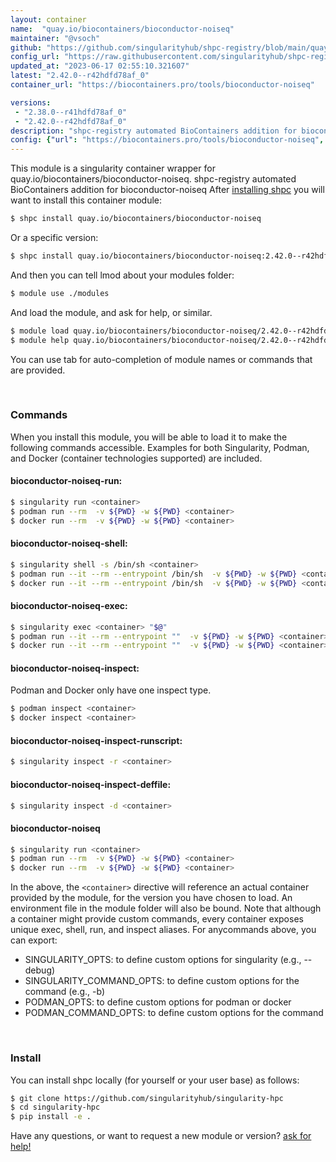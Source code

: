 ```yaml
---
layout: container
name:  "quay.io/biocontainers/bioconductor-noiseq"
maintainer: "@vsoch"
github: "https://github.com/singularityhub/shpc-registry/blob/main/quay.io/biocontainers/bioconductor-noiseq/container.yaml"
config_url: "https://raw.githubusercontent.com/singularityhub/shpc-registry/main/quay.io/biocontainers/bioconductor-noiseq/container.yaml"
updated_at: "2023-06-17 02:55:10.321607"
latest: "2.42.0--r42hdfd78af_0"
container_url: "https://biocontainers.pro/tools/bioconductor-noiseq"

versions:
 - "2.38.0--r41hdfd78af_0"
 - "2.42.0--r42hdfd78af_0"
description: "shpc-registry automated BioContainers addition for bioconductor-noiseq"
config: {"url": "https://biocontainers.pro/tools/bioconductor-noiseq", "maintainer": "@vsoch", "description": "shpc-registry automated BioContainers addition for bioconductor-noiseq", "latest": {"2.42.0--r42hdfd78af_0": "sha256:06f5be572ae412640d026ffa7fb29b22d38a8e3397964f03b9d0a1964f618eca"}, "tags": {"2.38.0--r41hdfd78af_0": "sha256:31bf3b47786beffdef3b5d3513f14e68d998fbe218696a1b5db6c0a97125576b", "2.42.0--r42hdfd78af_0": "sha256:06f5be572ae412640d026ffa7fb29b22d38a8e3397964f03b9d0a1964f618eca"}, "docker": "quay.io/biocontainers/bioconductor-noiseq"}
---
```


This module is a singularity container wrapper for quay.io/biocontainers/bioconductor-noiseq.
shpc-registry automated BioContainers addition for bioconductor-noiseq
After [installing shpc](#install) you will want to install this container module:


```bash
$ shpc install quay.io/biocontainers/bioconductor-noiseq
```

Or a specific version:

```bash
$ shpc install quay.io/biocontainers/bioconductor-noiseq:2.42.0--r42hdfd78af_0
```

And then you can tell lmod about your modules folder:

```bash
$ module use ./modules
```

And load the module, and ask for help, or similar.

```bash
$ module load quay.io/biocontainers/bioconductor-noiseq/2.42.0--r42hdfd78af_0
$ module help quay.io/biocontainers/bioconductor-noiseq/2.42.0--r42hdfd78af_0
```

You can use tab for auto-completion of module names or commands that are provided.

<br>

### Commands

When you install this module, you will be able to load it to make the following commands accessible.
Examples for both Singularity, Podman, and Docker (container technologies supported) are included.

#### bioconductor-noiseq-run:

```bash
$ singularity run <container>
$ podman run --rm  -v ${PWD} -w ${PWD} <container>
$ docker run --rm  -v ${PWD} -w ${PWD} <container>
```

#### bioconductor-noiseq-shell:

```bash
$ singularity shell -s /bin/sh <container>
$ podman run --it --rm --entrypoint /bin/sh  -v ${PWD} -w ${PWD} <container>
$ docker run --it --rm --entrypoint /bin/sh  -v ${PWD} -w ${PWD} <container>
```

#### bioconductor-noiseq-exec:

```bash
$ singularity exec <container> "$@"
$ podman run --it --rm --entrypoint ""  -v ${PWD} -w ${PWD} <container> "$@"
$ docker run --it --rm --entrypoint ""  -v ${PWD} -w ${PWD} <container> "$@"
```

#### bioconductor-noiseq-inspect:

Podman and Docker only have one inspect type.

```bash
$ podman inspect <container>
$ docker inspect <container>
```

#### bioconductor-noiseq-inspect-runscript:

```bash
$ singularity inspect -r <container>
```

#### bioconductor-noiseq-inspect-deffile:

```bash
$ singularity inspect -d <container>
```



#### bioconductor-noiseq

```bash
$ singularity run <container>
$ podman run --rm  -v ${PWD} -w ${PWD} <container>
$ docker run --rm  -v ${PWD} -w ${PWD} <container>
```


In the above, the `<container>` directive will reference an actual container provided
by the module, for the version you have chosen to load. An environment file in the
module folder will also be bound. Note that although a container
might provide custom commands, every container exposes unique exec, shell, run, and
inspect aliases. For anycommands above, you can export:

 - SINGULARITY_OPTS: to define custom options for singularity (e.g., --debug)
 - SINGULARITY_COMMAND_OPTS: to define custom options for the command (e.g., -b)
 - PODMAN_OPTS: to define custom options for podman or docker
 - PODMAN_COMMAND_OPTS: to define custom options for the command

<br>

### Install

You can install shpc locally (for yourself or your user base) as follows:

```bash
$ git clone https://github.com/singularityhub/singularity-hpc
$ cd singularity-hpc
$ pip install -e .
```

Have any questions, or want to request a new module or version? [ask for help!](https://github.com/singularityhub/singularity-hpc/issues)